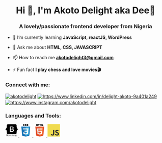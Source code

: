 
<h1 align="center">Hi 👋, I'm Akoto Delight aka Dee🌸</h1>
<h3 align="center">A lovely/passionate frontend developer from Nigeria</h3>

- 🌱 I’m currently learning **JavaScript, reactJS, WordPress**

- 💬 Ask me about **HTML, CSS, JAVASCRIPT**

- 📫 How to reach me **akotodelight3@gmail.com**

- ⚡ Fun fact **I play chess and love movies🎬**

<h3 align="left">Connect with me:</h3>
<p align="left">
<a href="https://twitter.com/akotodelight" target="blank"><img align="center" src="https://raw.githubusercontent.com/rahuldkjain/github-profile-readme-generator/master/src/images/icons/Social/twitter.svg" alt="akotodelight" height="30" width="40" /></a>
<a href="https://linkedin.com/in/https://www.linkedin.com/in/delight-akoto-9a401a249" target="blank"><img align="center" src="https://raw.githubusercontent.com/rahuldkjain/github-profile-readme-generator/master/src/images/icons/Social/linked-in-alt.svg" alt="https://www.linkedin.com/in/delight-akoto-9a401a249" height="30" width="40" /></a>
<a href="https://instagram.com/https://www.instagram.com/akotodelight" target="blank"><img align="center" src="https://raw.githubusercontent.com/rahuldkjain/github-profile-readme-generator/master/src/images/icons/Social/instagram.svg" alt="https://www.instagram.com/akotodelight" height="30" width="40" /></a>
</p>

<h3 align="left">Languages and Tools:</h3>
<p align="left"> <a href="https://getbootstrap.com" target="_blank" rel="noreferrer"> <img src="https://raw.githubusercontent.com/devicons/devicon/master/icons/bootstrap/bootstrap-plain-wordmark.svg" alt="bootstrap" width="40" height="40"/> </a> <a href="https://www.w3schools.com/css/" target="_blank" rel="noreferrer"> <img src="https://raw.githubusercontent.com/devicons/devicon/master/icons/css3/css3-original-wordmark.svg" alt="css3" width="40" height="40"/> </a> <a href="https://www.w3.org/html/" target="_blank" rel="noreferrer"> <img src="https://raw.githubusercontent.com/devicons/devicon/master/icons/html5/html5-original-wordmark.svg" alt="html5" width="40" height="40"/> </a> <a href="https://developer.mozilla.org/en-US/docs/Web/JavaScript" target="_blank" rel="noreferrer"> <img src="https://raw.githubusercontent.com/devicons/devicon/master/icons/javascript/javascript-original.svg" alt="javascript" width="40" height="40"/> </a> </p>
